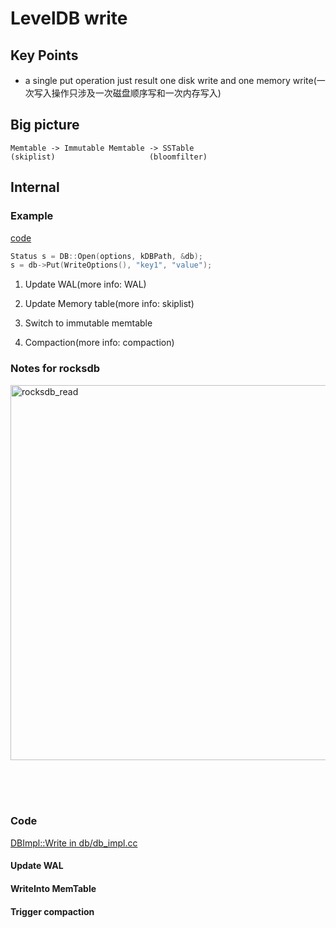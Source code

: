 # LevelDB write

## Key Points
- a single put operation just result one disk write and one memory write(一次写入操作只涉及一次磁盘顺序写和一次内存写入)

## Big picture
```
Memtable -> Immutable Memtable -> SSTable
(skiplist)                     (bloomfilter)
```


## Internal

### Example
[code](https://github.com/facebook/rocksdb/blob/00751e4292e55c1604b28b7b93fe7a538fa05f29/examples/simple_example.cc#L35)
```c++
Status s = DB::Open(options, kDBPath, &db);
s = db->Put(WriteOptions(), "key1", "value");
```

1. Update WAL(more info: WAL)
2. Update Memory table(more info: skiplist)

3. Switch to immutable memtable
4. Compaction(more info: compaction)


### Notes for rocksdb

<img src="https://user-images.githubusercontent.com/16873751/96521492-4922b280-1226-11eb-9803-a1d0768713f4.png" alt="rocksdb_read" width="600"/>

<br/><br/><br/>

### Code 
[DBImpl::Write in db/db_impl.cc](https://github.com/google/leveldb/blob/b7d302326961fb809d92a95ce813e2d26fe2e16e/db/db_impl.cc#L1196)

#### Update WAL

#### WriteInto MemTable

#### Trigger compaction

